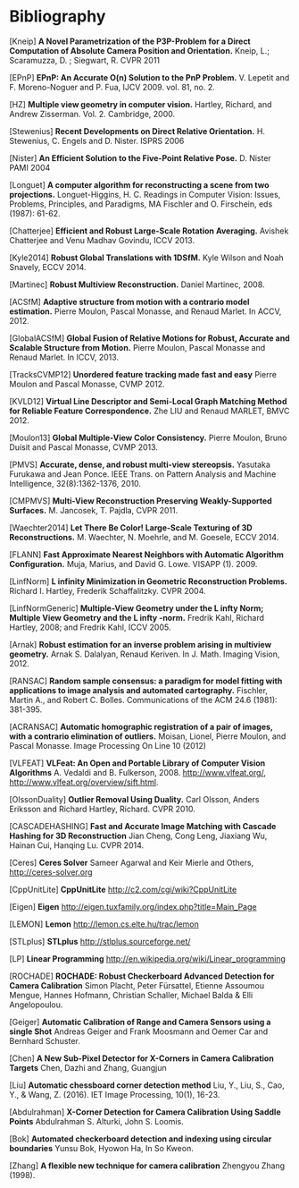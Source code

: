 # Bibliography

[Kneip] **A Novel Parametrization of the P3P-Problem for a Direct Computation of Absolute Camera Position and Orientation.**
    Kneip, L.; Scaramuzza, D. ; Siegwart, R.
    CVPR 2011
    
[EPnP] **EPnP: An Accurate O(n) Solution to the PnP Problem.**
    V. Lepetit and F. Moreno-Noguer and P. Fua, IJCV 2009. vol. 81, no. 2.
    
[HZ] **Multiple view geometry in computer vision.**
    Hartley, Richard, and Andrew Zisserman. 
    Vol. 2. Cambridge, 2000.
    
[Stewenius] **Recent Developments on Direct Relative Orientation.**
      H. Stewenius, C. Engels and D. Nister.
      ISPRS 2006

[Nister] **An Efficient Solution to the Five-Point Relative Pose.**
    D. Nister
    PAMI 2004
    
[Longuet] **A computer algorithm for reconstructing a scene from two projections.**
    Longuet-Higgins, H. C.
    Readings in Computer Vision: Issues, Problems, Principles, and Paradigms, MA Fischler and O. Firschein, eds (1987): 61-62.
    
[Chatterjee] **Efficient and Robust Large-Scale Rotation Averaging.**
    Avishek Chatterjee and Venu Madhav Govindu, ICCV 2013.

[Kyle2014] **Robust Global Translations with 1DSfM.**
    Kyle Wilson and Noah Snavely, ECCV 2014.

[Martinec] **Robust Multiview Reconstruction.**
    Daniel Martinec, 2008.
    
[ACSfM] **Adaptive structure from motion with a contrario model estimation.**
    Pierre Moulon, Pascal Monasse, and Renaud Marlet.
    In ACCV, 2012.

[GlobalACSfM] **Global Fusion of Relative Motions for Robust, Accurate and Scalable Structure from Motion.**
    Pierre Moulon, Pascal Monasse and Renaud Marlet.
    In ICCV, 2013.
    
[TracksCVMP12] **Unordered feature tracking made fast and easy**
    Pierre Moulon and Pascal Monasse, CVMP 2012.
    
[KVLD12] **Virtual Line Descriptor and Semi-Local Graph Matching Method for Reliable Feature Correspondence.**
    Zhe LIU and Renaud MARLET, BMVC 2012.
    
[Moulon13] **Global Multiple-View Color Consistency.**
    Pierre Moulon, Bruno Duisit and Pascal Monasse, CVMP 2013.
    
[PMVS] **Accurate, dense, and robust multi-view stereopsis.**
    Yasutaka Furukawa and Jean Ponce.
    IEEE Trans. on Pattern Analysis and Machine Intelligence, 32(8):1362-1376, 2010.

[CMPMVS] **Multi-View Reconstruction Preserving Weakly-Supported Surfaces.**
    M. Jancosek, T. Pajdla, CVPR 2011.

[Waechter2014] **Let There Be Color! Large-Scale Texturing of 3D Reconstructions.**
    M. Waechter, N. Moehrle, and M. Goesele, ECCV 2014.

[FLANN] **Fast Approximate Nearest Neighbors with Automatic Algorithm Configuration.**
    Muja, Marius, and David G. Lowe.  VISAPP (1). 2009.
 
[LinfNorm] **L infinity Minimization in Geometric Reconstruction Problems.**
    Richard I. Hartley, Frederik Schaffalitzky. CVPR 2004.

[LinfNormGeneric] **Multiple-View Geometry under the L infty Norm; Multiple View Geometry and the L infty -norm.**
    Fredrik Kahl, Richard Hartley, 2008; and Fredrik Kahl, ICCV 2005.

[Arnak] **Robust estimation for an inverse problem arising in multiview geometry.**
    Arnak S. Dalalyan, Renaud Keriven. In J. Math. Imaging Vision, 2012.

[RANSAC] **Random sample consensus: a paradigm for model fitting with applications to image analysis and automated cartography.**
    Fischler, Martin A., and Robert C. Bolles. 
    Communications of the ACM 24.6 (1981): 381-395.
    
[ACRANSAC] **Automatic homographic registration of a pair of images, with a contrario elimination of outliers.**
    Moisan, Lionel, Pierre Moulon, and Pascal Monasse.
    Image Processing On Line 10 (2012)

[VLFEAT]  **VLFeat: An Open and Portable Library of Computer Vision Algorithms**
    A. Vedaldi and B. Fulkerson, 2008. http://www.vlfeat.org/, http://www.vlfeat.org/overview/sift.html.

[OlssonDuality] **Outlier Removal Using Duality.**
    Carl Olsson, Anders Eriksson and Richard Hartley, Richard. CVPR 2010.
    
[CASCADEHASHING] **Fast and Accurate Image Matching with Cascade Hashing for 3D Reconstruction**
   Jian Cheng, Cong Leng, Jiaxiang Wu, Hainan Cui, Hanqing Lu. CVPR 2014. 
 
[Ceres] **Ceres Solver**
    Sameer Agarwal and Keir Mierle and Others, http://ceres-solver.org

[CppUnitLite] **CppUnitLite** http://c2.com/cgi/wiki?CppUnitLite

[Eigen] **Eigen** http://eigen.tuxfamily.org/index.php?title=Main_Page

[LEMON] **Lemon** http://lemon.cs.elte.hu/trac/lemon

[STLplus] **STLplus** http://stlplus.sourceforge.net/

[LP] **Linear Programming** http://en.wikipedia.org/wiki/Linear_programming

[ROCHADE] **ROCHADE: Robust Checkerboard Advanced Detection for Camera Calibration**
    Simon Placht, Peter Fürsattel, Etienne Assoumou Mengue, Hannes Hofmann, Christian Schaller, Michael Balda & Elli Angelopoulou.

[Geiger] **Automatic Calibration of Range and Camera Sensors using a single Shot**
    Andreas Geiger and Frank Moosmann and Oemer Car and Bernhard Schuster.

[Chen] **A New Sub-Pixel Detector for X-Corners in Camera Calibration Targets**
    Chen, Dazhi and Zhang, Guangjun

[Liu] **Automatic chessboard corner detection method**
    Liu, Y., Liu, S., Cao, Y., & Wang, Z. (2016).
    IET Image Processing, 10(1), 16-23.

[Abdulrahman] **X-Corner Detection for Camera Calibration Using Saddle Points**
    Abdulrahman S. Alturki, John S. Loomis.

[Bok] **Automated checkerboard detection and indexing using circular boundaries**
    Yunsu Bok, Hyowon Ha, In So Kweon.

[Zhang] **A flexible new technique for camera calibration**
    Zhengyou Zhang (1998).
